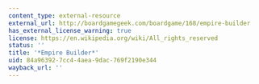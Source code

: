 ```yaml
---
content_type: external-resource
external_url: http://boardgamegeek.com/boardgame/168/empire-builder
has_external_license_warning: true
license: https://en.wikipedia.org/wiki/All_rights_reserved
status: ''
title: '*Empire Builder*'
uid: 84a96392-7cc4-4aea-9dac-769f2190e344
wayback_url: ''
---
```

